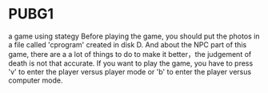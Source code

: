 # PUBG1
a game using stategy
Before playing the game, you should put the photos in a file called 'cprogram' created in disk D. And about the NPC part of this game, 
there are a a lot of things to do to make it better，the judgement of death is not that accurate.
If you want to play the game, you have to press 'v' to enter the player versus player mode or 'b' to enter the player versus computer mode.
